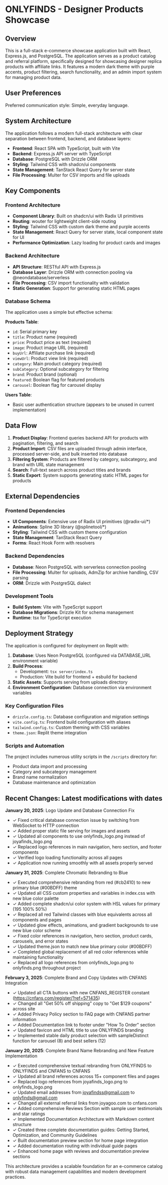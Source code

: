 # ONLYFINDS - Designer Products Showcase

## Overview

This is a full-stack e-commerce showcase application built with React, Express.js, and PostgreSQL. The application serves as a product catalog and referral platform, specifically designed for showcasing designer replica products with affiliate links. It features a modern dark theme with purple accents, product filtering, search functionality, and an admin import system for managing product data.

## User Preferences

Preferred communication style: Simple, everyday language.

## System Architecture

The application follows a modern full-stack architecture with clear separation between frontend, backend, and database layers:

- **Frontend**: React SPA with TypeScript, built with Vite
- **Backend**: Express.js API server with TypeScript
- **Database**: PostgreSQL with Drizzle ORM
- **Styling**: Tailwind CSS with shadcn/ui components
- **State Management**: TanStack React Query for server state
- **File Processing**: Multer for CSV imports and file uploads

## Key Components

### Frontend Architecture
- **Component Library**: Built on shadcn/ui with Radix UI primitives
- **Routing**: wouter for lightweight client-side routing
- **Styling**: Tailwind CSS with custom dark theme and purple accents
- **State Management**: React Query for server state, local component state for UI
- **Performance Optimization**: Lazy loading for product cards and images

### Backend Architecture
- **API Structure**: RESTful API with Express.js
- **Database Layer**: Drizzle ORM with connection pooling via @neondatabase/serverless
- **File Processing**: CSV import functionality with validation
- **Static Generation**: Support for generating static HTML pages

### Database Schema
The application uses a simple but effective schema:

**Products Table**:
- `id`: Serial primary key
- `title`: Product name (required)
- `price`: Product price as text (required)
- `image`: Product image URL (required)
- `buyUrl`: Affiliate purchase link (required)
- `viewUrl`: Product view link (required)
- `category`: Main product category (required)
- `subCategory`: Optional subcategory for filtering
- `brand`: Product brand (optional)
- `featured`: Boolean flag for featured products
- `carousel`: Boolean flag for carousel display

**Users Table**:
- Basic user authentication structure (appears to be unused in current implementation)

## Data Flow

1. **Product Display**: Frontend queries backend API for products with pagination, filtering, and search
2. **Product Import**: CSV files are uploaded through admin interface, processed server-side, and bulk inserted into database
3. **Filtering System**: Products are filtered by category, subcategory, and brand with URL state management
4. **Search**: Full-text search across product titles and brands
5. **Static Export**: System supports generating static HTML pages for products

## External Dependencies

### Frontend Dependencies
- **UI Components**: Extensive use of Radix UI primitives (@radix-ui/*)
- **Animations**: Spline 3D library (@splinetool/*)
- **Styling**: Tailwind CSS with custom theme configuration
- **State Management**: TanStack React Query
- **Forms**: React Hook Form with resolvers

### Backend Dependencies
- **Database**: Neon PostgreSQL with serverless connection pooling
- **File Processing**: Multer for uploads, AdmZip for archive handling, CSV parsing
- **ORM**: Drizzle with PostgreSQL dialect

### Development Tools
- **Build System**: Vite with TypeScript support
- **Database Migrations**: Drizzle Kit for schema management
- **Runtime**: tsx for TypeScript execution

## Deployment Strategy

The application is configured for deployment on Replit with:

1. **Database**: Uses Neon PostgreSQL (configured via DATABASE_URL environment variable)
2. **Build Process**: 
   - Development: `tsx server/index.ts`
   - Production: Vite build for frontend + esbuild for backend
3. **Static Assets**: Supports serving from uploads directory
4. **Environment Configuration**: Database connection via environment variables

### Key Configuration Files
- `drizzle.config.ts`: Database configuration and migration settings
- `vite.config.ts`: Frontend build configuration with aliases
- `tailwind.config.ts`: Custom theming with CSS variables
- `theme.json`: Replit theme integration

### Scripts and Automation
The project includes numerous utility scripts in the `/scripts` directory for:
- Product data import and processing
- Category and subcategory management  
- Brand name normalization
- Database maintenance and optimization

## Recent Changes: Latest modifications with dates

**January 20, 2025**: Logo Update and Database Connection Fix
- ✓ Fixed critical database connection issue by switching from WebSocket to HTTP connection
- ✓ Added proper static file serving for images and assets 
- ✓ Updated all components to use onlyfinds_logo.png instead of joyafinds_logo.png
- ✓ Replaced logo references in main navigation, hero section, and footer components
- ✓ Verified logo loading functionality across all pages
- ✓ Application now running smoothly with all assets properly served

**January 31, 2025**: Complete Chromatic Rebranding to Blue
- ✓ Executed comprehensive rebranding from red (#cb2410) to new primary blue (#00BDFF) theme
- ✓ Updated all CSS custom properties and variables in index.css with new blue color palette
- ✓ Added complete shadcn/ui color system with HSL values for primary (195 100% 50%)
- ✓ Replaced all red Tailwind classes with blue equivalents across all components and pages
- ✓ Updated glow effects, animations, and gradient backgrounds to use new blue color scheme
- ✓ Fixed color references in navigation, hero section, product cards, carousels, and error states
- ✓ Updated theme.json to match new blue primary color (#00BDFF)
- ✓ Completed global replacement of all red color references while maintaining functionality
- ✓ Replaced all logo references from onlyfinds_logo.png to onlyfinds.png throughout project

**February 3, 2025**: Complete Brand and Copy Updates with CNFANS Integration
- ✓ Updated all CTA buttons with new CNFANS_REGISTER constant (https://cnfans.com/register/?ref=571435)
- ✓ Changed all "Get 50% off shipping" copy to "Get $129 coupons" across site
- ✓ Added Privacy Policy section to FAQ page with CNFANS partner information  
- ✓ Added Documentation link to footer under "How To Order" section
- ✓ Updated favicon and HTML title to use ONLYFINDS branding
- ✓ Implemented stable daily product selection with sampleDistinct function for carousel (8) and best sellers (12)

**January 20, 2025**: Complete Brand Name Rebranding and New Feature Implementation
- ✓ Executed comprehensive textual rebranding from ONLYFINDS to ONLYFINDS and CNFANS to CNFANS
- ✓ Updated all brand references across 15+ component files and pages
- ✓ Replaced logo references from joyafinds_logo.png to onlyfinds_logo.png
- ✓ Updated email addresses from joyafindss@gmail.com to onlyfinds@gmail.com
- ✓ Changed all external referral links from joyagoo.com to cnfans.com
- ✓ Added comprehensive Reviews Section with sample user testimonials and star ratings
- ✓ Implemented Documentation Architecture with Markdown content structure
- ✓ Created three complete documentation guides: Getting Started, Optimization, and Community Guidelines
- ✓ Built documentation preview section for home page integration
- ✓ Added documentation routing with individual guide pages
- ✓ Enhanced home page with reviews and documentation preview sections

This architecture provides a scalable foundation for an e-commerce catalog with robust data management capabilities and modern development practices.